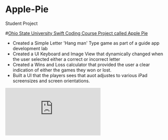 # Apple-Pie
Student Project

#[Ohio State University Swift Coding Course Project called Apple Pie](https://github.com/09kleinkd/Apple-Pie)
* Created a Simple Letter 'Hang man' Type game as part of a guide app development lab
* Created a UI Keyboard and Image View that dynamically changed when the user selected either a correct or incorrect letter
* Created a Wins and Loss calculator that provided the user a clear indication of either the games they won or lost. 
* Built a UI that the players sees that auot adjustes to various iPad screensizes and screen orientations. 

![](https://github.com/09kleinkd/Apple-Pie/blob/main/Assets.xcassets/Tree%200.imageset/Tree%200.pdf)
